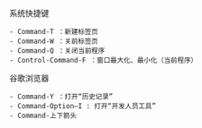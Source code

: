 系统快捷键

```
- Command-T ：新建标签页
- Command-W ：关前标签页
- Command-Q ：关闭当前程序
- Control-Command-F ：窗口最大化、最小化（当前程序）
```



谷歌浏览器

```
- Command-Y ：打开“历史记录”
- Command-Option—I : 打开“开发人员工具”
- Command-上下箭头
```

